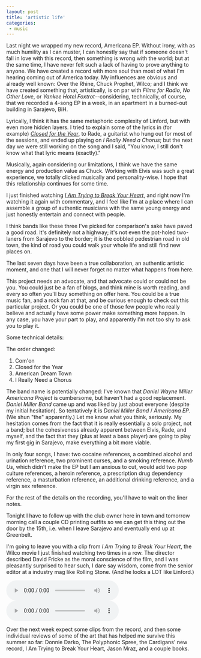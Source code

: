 ```yaml
---
layout: post
title: 'artistic life'
categories:
 - music
---
```



Last night we wrapped my new record, Americana EP. Without irony, with as much humility as I can muster, I can honestly say that if someone doesn't fall in love with this record, then something is wrong with the world; but at the same time, I have never felt such a lack of having to prove anything to anyone. We have created a record with more soul than most of what I'm hearing coming out of America today. My influences are obvious and already well known: Over the Rhine, Chuck Prophet, Wilco; and I think we have created something that, artistically, is on par with _Films for Radio_, _No Other Love_, or _Yankee Hotel Foxtrot_--considering, technically, of course, that we recorded a 4-song EP in a week, in an apartment in a burned-out building in Sarajevo, BiH.

Lyrically, I think it has the same metaphoric complexity of Linford, but with even more hidden layers. I tried to explain some of the lyrics in (for example) _[Closed for the Year](https://danielmiller.bandcamp.com/track/closed-for-the-year "Closed for the Year by Daniel Miller")_, to Rade, a guitarist who hung out for most of the sessions, and ended up playing on _I Really Need a Chorus_; but the next day we were still working on the song and I said, "You know, I still don't know what that lyric means (exactly)."

Musically, again considering our limitations, I think we have the same energy and production value as Chuck. Working with Elvis was such a great experience, we totally clicked musically and personality-wise. I hope that this relationship continues for some time.

I just finished watching _[I Am Trying to Break Your Heart](https://en.wikipedia.org/wiki/I_Am_Trying_to_Break_Your_Heart:_A_Film_About_Wilco)_, and right now I'm watching it again with commentary, and I feel like I'm at a place where I can assemble a group of authentic musicians with the same young energy and just honestly entertain and connect with people.

I think bands like these three I've picked for comparison's sake have paved a good road. It's definitely not a highway; it's not even the pot-holed two-laners from Sarajevo to the border; it is the cobbled pedestrian road in old town, the kind of road you could walk your whole life and still find new places on.

The last seven days have been a true collaboration, an authentic artistic moment, and one that I will never forget no matter what happens from here.

This project needs an advocate, and that advocate could or could not be you. You could just be a fan of blogs, and think mine is worth reading, and every so often you'll buy something on offer here. You could be a true music fan, and a rock fan at that, and be curious enough to check out this particular project. Or you could be one of those few people who really believe and actually have some power make something more happen. In any case, you have your part to play, and apparently I'm not too shy to ask you to play it.

Some technical details:

The order changed: 

1. Com'on 
2. Closed for the Year 
3. American Dream Town
4. I Really Need a Chorus

The band name is potentially changed: I've known that _Daniel Wayne Miller Americana Project_ is cumbersome, but haven't had a good replacement. _Daniel Miller Band_ came up and was liked by just about everyone (despite my initial hesitation). So tentatively it is _Daniel Miller Band_ / _Americana EP_. (We shun "the" apparently.) Let me know what you think, seriously. My hesitation comes from the fact that it is really essentially a solo project, not a band; but the cohesiveness already apparent between Elvis, Rade, and myself, and the fact that they (plus at least a bass player) are going to play my first gig in Sarajevo, make everything a bit more viable.

In only four songs, I have: two cocaine references, a combined alcohol and urination reference, two prominent curses, and a smoking reference. _Numb Us_, which didn't make the EP but I am anxious to cut, would add two pop culture references, a heroin reference, a prescription drug dependency reference, a masturbation reference, an additional drinking reference, and a virgin sex reference.

For the rest of the details on the recording, you'll have to wait on the liner notes.

Tonight I have to follow up with the club owner here in town and tomorrow morning call a couple CD printing outfits so we can get this thing out the door by the 15th, i.e. when I leave Sarajevo and eventually end up at Greenbelt.

I'm going to leave you with a clip from _I Am Trying to Break Your Heart_, the Wilco movie I just finished watching two times in a row. The director described David Fricke as the moral conscience of the film, and I was pleasantly surprised to hear such, I dare say wisdom, come from the senior editor at a industry mag like Rolling Stone. (And he looks a LOT like Linford.) 

<audio controls src="/assets/2003/07/yfh1a_DavidFricke_crop.mp3">
 <a href="/assets/2003/07/yfh1a_DavidFricke_crop.mp3">David Fricke from "I Am Trying to Break Your Heart"</a>
</audio>

<audio controls src="/assets/2003/07/yfh2_DavidFricke.mp3">
 <a href="/assets/2003/07/yfh2_DavidFricke.mp3">David Fricke from "I Am Trying to Break Your Heart"</a>
</audio>

Over the next week expect some clips from the record, and then some individual reviews of some of the art that has helped me survive this summer so far: Donnie Darko, The Polyphonic Spree, the Cardigans' new record, I Am Trying to Break Your Heart, Jason Mraz, and a couple books.

